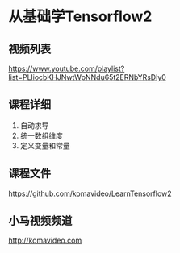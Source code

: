 从基础学Tensorflow2
==================

## 视频列表

https://www.youtube.com/playlist?list=PLliocbKHJNwtWpNNdu65t2ERNbYRsDly0

## 课程详细

01. 自动求导
02. 统一数组维度
03. 定义变量和常量

## 课程文件

https://github.com/komavideo/LearnTensorflow2

## 小马视频频道

http://komavideo.com
